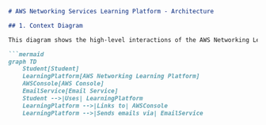 ```markdown
# AWS Networking Services Learning Platform - Architecture

## 1. Context Diagram

This diagram shows the high-level interactions of the AWS Networking Learning Platform with external entities.

```mermaid
graph TD
    Student[Student]
    LearningPlatform[AWS Networking Learning Platform]
    AWSConsole[AWS Console]
    EmailService[Email Service]
    Student -->|Uses| LearningPlatform
    LearningPlatform -->|Links to| AWSConsole
    LearningPlatform -->|Sends emails via| EmailService
